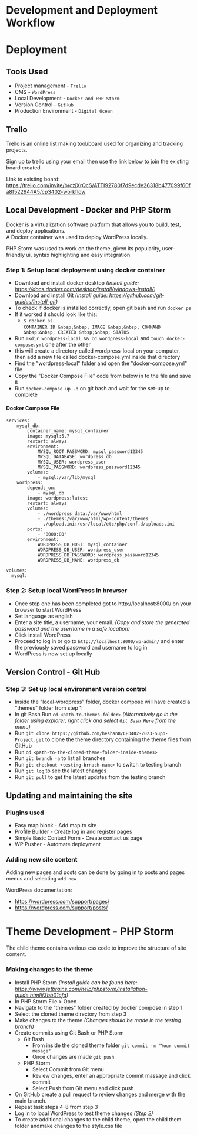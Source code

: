 # Development and Deployment Workflow 

# Deployment
## Tools Used
* Project management - `Trello`
* CMS - `WordPress`
* Local Development - `Docker and PHP Storm`
* Version Control - `GitHub`
* Production Environment - `Digital Ocean`


## Trello

Trello is an online list making tool/board used for organizing and tracking projects.

Sign up to trello using your email then use the link below to join the existing board created.

Link to existing board: https://trello.com/invite/b/czjXrQcS/ATTI92780f7d9ecde26318b477099f60fa8f522944A5/cp3402-workflow

## Local Development - Docker and PHP Storm

Docker is a virtualization software platform that allows you to build, test, and deploy applications.  
A Docker container was used to deploy WordPress locally.

PHP Storm was used to work on the theme, given its popularity, user-friendly ui, syntax highlighting and easy integration.

### Step 1: Setup local deployment using docker container
* Download and install docker desktop _(Install guide: https://docs.docker.com/desktop/install/windows-install/)_
* Download and install Git _(Install guide: https://github.com/git-guides/install-git)_
* To check if docker is installed correctly, open git bash and run `docker ps`
* If it worked it should look like this:
  * `$ docker ps`    
    `CONTAINER ID &nbsp;&nbsp; IMAGE &nbsp;&nbsp; COMMAND &nbsp;&nbsp; CREATED &nbsp;&nbsp; STATUS`
* Run `mkdir wordpress-local && cd wordpress-local` and  `touch docker-compose.yml` one after the other
* this will create a directory called wordpress-local on your computer, then add a new file called docker-compose.yml inside that directory
* Find the "wordpress-local" folder and open the "docker-compose.yml" file
* Copy the "Docker Compose File" code from below in to the file and save it
* Run `docker-compose up -d` on git bash and wait for the set-up to complete

#### Docker Compose File
```version: "3"
services:
    mysql_db:
        container_name: mysql_container
        image: mysql:5.7
        restart: always
        environment:
            MYSQL_ROOT_PASSWORD: mysql_password12345
            MYSQL_DATABASE: wordpress_db
            MYSQL_USER: wordpress_user
            MYSQL_PASSWORD: wordpress_password12345
        volumes:
            - mysql:/var/lib/mysql
    wordpress:
        depends_on:
            - mysql_db
        image: wordpress:latest
        restart: always
        volumes:
            - ./wordpress_data:/var/www/html
            - ./themes:/var/www/html/wp-content/themes
            - ./upload.ini:/usr/local/etc/php/conf.d/uploads.ini
        ports:
            - "8000:80"
        environment:
            WORDPRESS_DB_HOST: mysql_container
            WORDPRESS_DB_USER: wordpress_user
            WORDPRESS_DB_PASSWORD: wordpress_password12345
            WORDPRESS_DB_NAME: wordpress_db
            
volumes:
  mysql:  
```

### Step 2: Setup local WordPress in browser
* Once step one has been completed got to http://localhost:8000/ on your browser to start WordPress
* Set language as english
* Enter a site title, a username, your email. _(Copy and store the generated password and the username in a safe location)_
* Click install WordPress
* Proceed to log in or go to `http://localhost:8000/wp-admin/` and enter the previously saved password and username to log in
* WordPress is now set up locally

## Version Control - Git Hub
### Step 3: Set up local environment version control
* Inside the "local-wordpress" folder, docker compose will have created a "themes" folder from step 1
* In git Bash Run `cd <path-to-themes-folder>` _(Alternatively go in the folder using explorer, right click and select `Git Bash Here` from the menu)_
* Run `git clone https://github.com/heshan8/CP3402-2023-Supp-Project.git` to clone the theme directory containing the theme files from GitHub
* Run `cd <path-to-the-cloned-theme-folder-inside-themes>`
* Run `git branch -a` to list all branches
* Run `git checkout <testing-brnach-name>` to switch to testing branch
* Run `git log` to see the latest changes
* Run `git pull` to get the latest updates from the testing branch

## Updating and maintaining the site

### Plugins used
* Easy map block - Add map to site
* Profile Builder - Create log in and register pages
* Simple Basic Contact Form - Create contact us page
* WP Pusher - Automate deployment

### Adding new site content

Adding new pages and posts can be done by going in tp posts and pages menus and selecting `add new`  

WordPress documentation:
* https://wordpress.com/support/pages/
* https://wordpress.com/support/posts/

# Theme Development - PHP Storm

The child theme contains various css code to improve the structure of site content. 

### Making changes to the theme
* Install PHP Storm _(Install guide can be found here: https://www.jetbrains.com/help/phpstorm/installation-guide.html#3bb01cfa)_
* In PHP Storm File > Open
* Navigate to the "themes" folder created by docker compose in step 1
* Select the cloned theme directory from step 3
* Make changes to the theme _(Changes should be made in the testing branch)_
* Create commits using Git Bash or PHP Storm
  * Git Bash 
    * From inside the cloned theme folder `git commit -m "Your commit mesage"`
    * Once changes are made `git push`
  * PHP Storm
    * Select Commit from Git menu
    * Review changes, enter an appropriate commit massage and click commit
    * Select Push from Git menu and click push
* On GitHub create a pull request to review changes and merge with the main branch.
* Repeat task steps 4-8 from step 3
* Log in to local WordPress to test theme changes _(Step 2)_
* To create additional changes to the child theme, open the child them folder andmake changes to the style.css file 



